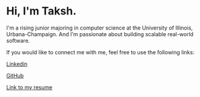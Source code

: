 # Hi, I'm Taksh.

I'm a rising junior majoring in computer science at the University of Illinois, Urbana-Champaign. And I'm passionate about building scalable real-world software.

If you would like to connect me with me, feel free to use the following links:

[Linkedin](https://www.linkedin.com/in/takshpratapsingh)

[GitHub](https://github.com/TakshPSingh/)

[Link to my resume](https://github.com/TakshPSingh/)
